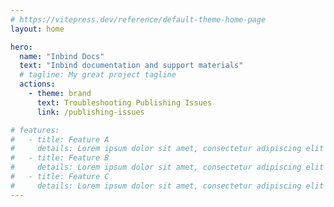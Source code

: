```yaml
---
# https://vitepress.dev/reference/default-theme-home-page
layout: home

hero:
  name: "Inbind Docs"
  text: "Inbind documentation and support materials"
  # tagline: My great project tagline
  actions:
    - theme: brand
      text: Troubleshooting Publishing Issues
      link: /publishing-issues

# features:
#   - title: Feature A
#     details: Lorem ipsum dolor sit amet, consectetur adipiscing elit
#   - title: Feature B
#     details: Lorem ipsum dolor sit amet, consectetur adipiscing elit
#   - title: Feature C
#     details: Lorem ipsum dolor sit amet, consectetur adipiscing elit
---
```


